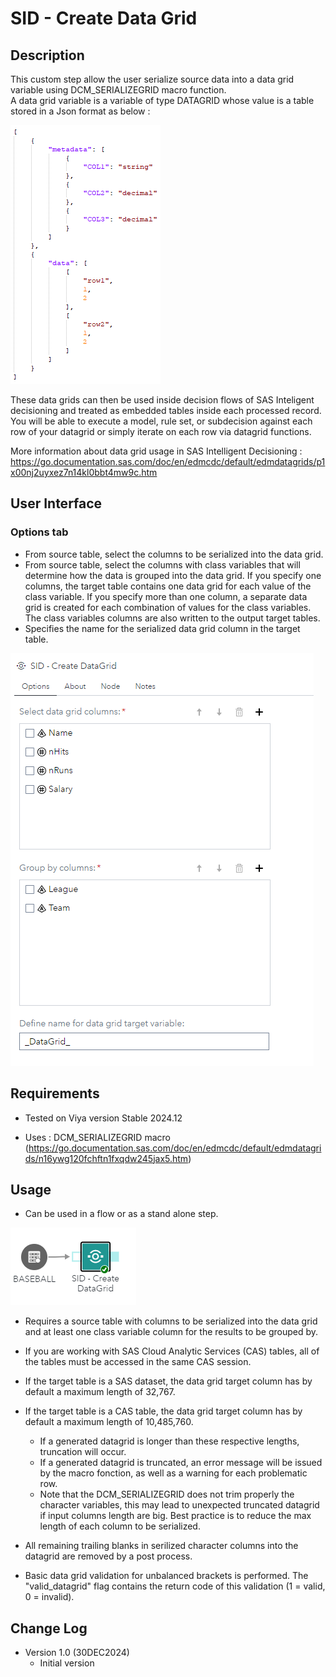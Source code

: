 # SID - Create Data Grid

## Description

This custom step allow the user serialize source data into a data grid variable using DCM_SERIALIZEGRID macro function.  
A data grid variable is a variable of type DATAGRID whose value is a table stored in a Json format as below :

<kbd>![](img/_SIDG_DataGrid.png)</kbd>

These data grids can then be used inside decision flows of SAS Inteligent decisioning and treated as embedded tables inside each processed record. 
You will be able to execute a model, rule set, or subdecision against each row of your datagrid or simply iterate on each row via datagrid functions. 

More information about data grid usage in SAS Intelligent Decisioning : https://go.documentation.sas.com/doc/en/edmcdc/default/edmdatagrids/p1x00nj2uyxez7n14kl0bbt4mw9c.htm

## User Interface

### Options tab ###

   * From source table, select the columns to be serialized into the data grid.
   * From source table, select the columns with class variables that will determine how the data is grouped into the data grid. If you specify one columns, the target table contains one data grid for each value of the class variable. If you specify more than one column, a separate data grid is created for each combination of values for the class variables. The class variables columns are also written to the output target tables.
   * Specifies the name for the serialized data grid column in the target table. 

   <kbd>![](img/_SIDG_Options.png)</kbd>

## Requirements

* Tested on Viya version Stable 2024.12

* Uses : DCM_SERIALIZEGRID macro (https://go.documentation.sas.com/doc/en/edmcdc/default/edmdatagrids/n16ywg120fchftn1fxqdw245jax5.htm)

## Usage

   * Can be used in a flow or as a stand alone step. 

   <kbd>![](img/_SIDG_Usage.png)</kbd>

   * Requires a source table with columns to be serialized into the data grid and at least one class variable column for the results to be grouped by. 

   * If you are working with SAS Cloud Analytic Services (CAS) tables, all of the tables must be accessed in the same CAS session.

   * If the target table is a SAS dataset, the data grid target column has by default a maximum length of 32,767.
   * If the target table is a CAS table, the data grid target column has by default a maximum length of 10,485,760.
      * If a generated datagrid is longer than these respective lengths, truncation will occur. 
      * If a generated datagrid is truncated, an error message will be issued by the macro fonction, as well as a warning for each problematic row.
      * Note that the DCM_SERIALIZEGRID does not trim properly the character variables, this may lead to unexpected truncated datagrid if input columns length are big. 
	    Best practice is to reduce the max length of each column to be serialized. 
		
   * All remaining trailing blanks in serilized character columns into the datagrid are removed by a post process. 

   * Basic data grid validation for unbalanced brackets is performed. The "valid_datagrid" flag contains the return code of this validation (1 = valid, 0 = invalid). 

## Change Log

* Version 1.0 (30DEC2024)
    * Initial version 

